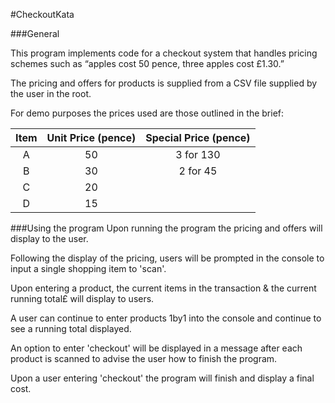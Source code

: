 #CheckoutKata

###General

This program implements code for a checkout system that 
handles pricing schemes such as “apples cost 50 pence, three apples cost £1.30.”

The pricing and offers for products is supplied from a CSV file supplied 
by the user in the root.

For demo purposes the prices used are those outlined in the brief:

| Item | Unit Price (pence) | Special Price (pence) |
|:------:|:------------------:|:---------------------:|
|A|	50|	3 for 130|
|B|	30|	2 for 45
|C|	20|	
|D|	15|	

###Using the program
Upon running the program the pricing and offers will display to the user.

Following the display of the pricing, users will be prompted in the console to input a single shopping item to 'scan'.

Upon entering a product, the current items in the transaction & the current running total£ will display to users.

A user can continue to enter products 1by1 into the console and continue to see a running total displayed. 

An option to enter 'checkout' will be displayed in a message after each product is scanned to advise the user how to finish the program. 

Upon a user entering 'checkout' the program will finish and display a final cost.

